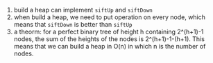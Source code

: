 
1. build a heap can implement `siftUp` and `siftDown`  
2. when build a heap, we need to put operation on every node, which means that `siftDown` is better than `siftUp`  
3. a theorm: for a perfect binary tree of height h containing 2^(h+1)-1 nodes, the sum of the heights of the nodes is 2^(h+1)-1-(h+1).
This means that we can build a heap in O(n) in which n is the number of nodes.  
